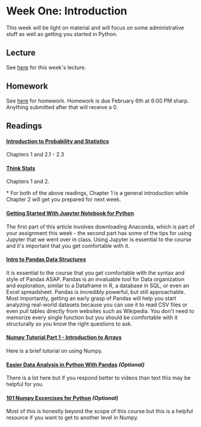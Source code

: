 # Week One: Introduction

This week will be light on material and will focus on some administrative stuff as well as getting you started in Python.

## Lecture

See [here](https://github.com/CSC217/spring_2019/blob/master/week01-introduction/Week_One_Introduction.pdf) for this week's lecture.

## Homework

See [here](https://github.com/CSC217/spring_2019/blob/master/week01-introduction/Homework_One.ipynb) for homework. Homework is due February 6th at 6:00 PM sharp. Anything submitted after that will receive a 0.

## Readings

#### [Introduction to Probability and Statistics](http://www.r-5.org/files/books/computers/algo-list/statistics/Sheldon_Ross-Introduction_to_Probability_and_Statistics-EN.pdf)  
Chapters 1 and 2.1 - 2.3

#### [Think Stats](http://greenteapress.com/thinkstats2/thinkstats2.pdf)  
Chapters 1 and 2.

\* For both of the above readings, Chapter 1 is a general introduction while Chapter 2 will get you prepared for next week.

#### [Getting Started With Jupyter Notebook for Python](https://medium.com/codingthesmartway-com-blog/getting-started-with-jupyter-notebook-for-python-4e7082bd5d46)  
The first part of this article involves downloading Anaconda, which is part of your assignment this week - the second part has some of the tips for using Jupyter that we went over in class. Using Jupyter is essential to the course and it's important that you get comfortable with it.


#### [Intro to Pandas Data Structures](http://gregreda.com/2013/10/26/intro-to-pandas-data-structures/)  
It is essential to the course that you get comfortable with the syntax and style of Pandas ASAP. Pandas is an invaluable tool for Data organization and exploration, similar to a Dataframe in R, a database in SQL, or even an Excel spreadsheet. Pandas is incredibly powerful, but still approachable. Most importantly, getting an early grasp of Pandas will help you start analyzing real-world datasets because you can use it to read CSV files or even pull tables directly from websites such as Wikipedia. You don't need to memorize every single function but you should be comfortable with it structurally so you know the right questions to ask.

#### [Numpy Tutorial Part 1 - Introduction to Arrays](https://www.machinelearningplus.com/python/numpy-tutorial-part1-array-python-examples/)  
Here is a brief tutorial on using Numpy.

#### [Easier Data Analysis in Python With Pandas](https://www.dataschool.io/easier-data-analysis-with-pandas/) *(Optional)*  
There is a lot here but if you respond better to videos than text this may be helpful for you.

#### [101 Numpy Excercises for Python](https://www.machinelearningplus.com/python/101-numpy-exercises-python/)  *(Optional)*  
Most of this is honestly beyond the scope of this course but this is a helpful resource if you want to get to another level in Numpy.
